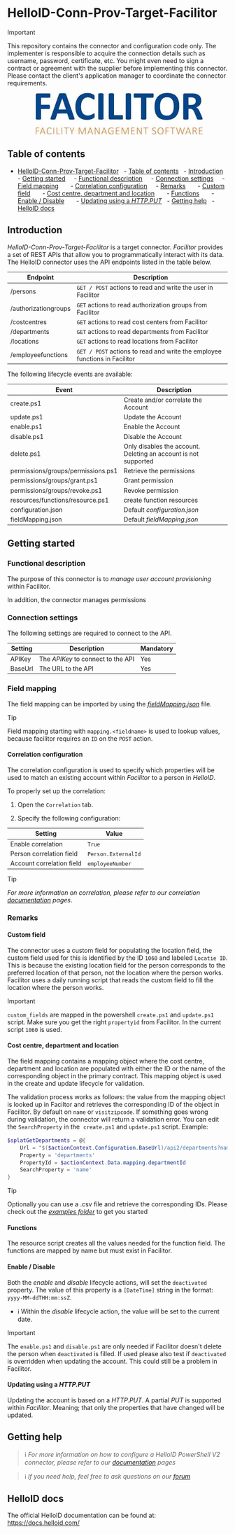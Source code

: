 # HelloID-Conn-Prov-Target-Facilitor

> [!IMPORTANT]
> This repository contains the connector and configuration code only. The implementer is responsible to acquire the connection details such as username, password, certificate, etc. You might even need to sign a contract or agreement with the supplier before implementing this connector. Please contact the client's application manager to coordinate the connector requirements.

<p align="center">
  <img src="https://github.com/Tools4everBV/HelloID-Conn-Prov-Target-Facilitor/blob/main/Logo.png?raw=true">
</p>

## Table of contents

- [HelloID-Conn-Prov-Target-Facilitor](#helloid-conn-prov-target-facilitor)
  - [Table of contents](#table-of-contents)
  - [Introduction](#introduction)
  - [Getting started](#getting-started)
    - [Functional description](#functional-description)
    - [Connection settings](#connection-settings)
    - [Field mapping](#field-mapping)
      - [Correlation configuration](#correlation-configuration)
    - [Remarks](#remarks)
      - [Custom field](#custom-field)
      - [Cost centre, department and location](#cost-centre-department-and-location)
      - [Functions](#functions)
      - [Enable / Disable](#enable--disable)
      - [Updating using a _HTTP.PUT_](#updating-using-a-httpput)
  - [Getting help](#getting-help)
  - [HelloID docs](#helloid-docs)

## Introduction

_HelloID-Conn-Prov-Target-Facilitor_ is a target connector. _Facilitor_ provides a set of REST APIs that allow you to programmatically interact with its data. The HelloID connector uses the API endpoints listed in the table below.

| Endpoint             | Description                                                                |
| -------------------- | -------------------------------------------------------------------------- |
| /persons             | `GET / POST` actions to read and write the user in Facilitor               |
| /authorizationgroups | `GET` actions to read authorization groups from Facilitor                  |
| /costcentres         | `GET` actions to read cost centers from Facilitor                          |
| /departments         | `GET` actions to read departments from Facilitor                           |
| /locations           | `GET` actions to read locations from Facilitor                             |
| /employeefunctions   | `GET / POST` actions to read and write the employee functions in Facilitor |

The following lifecycle events are available:

| Event                              | Description                                                     |
| ---------------------------------- | --------------------------------------------------------------- |
| create.ps1                         | Create and/or correlate the Account                             |
| update.ps1                         | Update the Account                                              |
| enable.ps1                         | Enable the Account                                              |
| disable.ps1                        | Disable the Account                                             |
| delete.ps1                         | Only disables the account. Deleting an account is not supported |
| permissions/groups/permissions.ps1 | Retrieve the permissions                                        |
| permissions/groups/grant.ps1       | Grant permission                                                |
| permissions/groups/revoke.ps1      | Revoke permission                                               |
| resources/functions/resource.ps1   | create function resources                                       |
| configuration.json                 | Default _configuration.json_                                    |
| fieldMapping.json                  | Default _fieldMapping.json_                                     |

## Getting started

### Functional description

The purpose of this connector is to _manage user account provisioning_ within Facilitor.

In addition, the connector manages permissions

### Connection settings

The following settings are required to connect to the API.

| Setting | Description                        | Mandatory |
| ------- | ---------------------------------- | --------- |
| APIKey  | The _APIKey_ to connect to the API | Yes       |
| BaseUrl | The URL to the API                 | Yes       |

### Field mapping

The field mapping can be imported by using the [_fieldMapping.json_](./fieldMapping.json) file.

> [!TIP]
> Field mapping starting with `mapping.<fieldname>` is used to lookup values, because facilitor requires an `ID` on the `POST` action.


#### Correlation configuration

The correlation configuration is used to specify which properties will be used to match an existing account within _Facilitor_ to a person in _HelloID_.

To properly set up the correlation:

1. Open the `Correlation` tab.

2. Specify the following configuration:

 | Setting                   | Value               |
 | ------------------------- | ------------------- |
 | Enable correlation        | `True`              |
 | Person correlation field  | `Person.ExternalId` |
 | Account correlation field | `employeeNumber`    |

> [!TIP]
> _For more information on correlation, please refer to our correlation [documentation](https://docs.helloid.com/en/provisioning/target-systems/powershell-v2-target-systems/correlation.html) pages_.

### Remarks

#### Custom field

The connector uses a custom field for populating the location field, the custom field used for this is identified by the ID `1060` and labeled `Locatie ID`. This is because the existing location field for the person corresponds to the preferred location of that person, not the location where the person works. Facilitor uses a daily running script that reads the custom field to fill the location where the person works.

> [!IMPORTANT]
> `custom_fields` are mapped in the powershell `create.ps1` and `update.ps1` script. Make sure you get the right `propertyid` from Facilitor. In the current script `1060` is used.

#### Cost centre, department and location

The field mapping contains a mapping object where the cost centre, department and location are populated with either the ID or the name of the corresponding object in the primary contract. This mapping object is used in the create and update lifecycle for validation.

The validation process works as follows: the value from the mapping object is looked up in Faciltor and retrieves the corresponding ID of the object in Facilitor. By default on `name` or `visitzipcode`. If something goes wrong during validation, the connector will return a validation error. You can edit the `SearchProperty` in the  `create.ps1` and `update.ps1` script. Example:

```Powershell
$splatGetDepartments = @{
    Url = "$($actionContext.Configuration.BaseUrl)/api2/departments?name=$($actionContext.Data.mapping.departmentId)"
    Property = 'departments'
    PropertyId = $actionContext.Data.mapping.departmentId
    SearchProperty = 'name'
}
```

> [!TIP]
> Optionally you can use a .csv file and retrieve the corresponding IDs. Please check out the [_examples folder_](./examples) to get you started

#### Functions
The resource script creates all the values needed for the function field. The functions are mapped by name but must exist in Facilitor.

#### Enable / Disable

Both the _enable_ and _disable_ lifecycle actions, will set the `deactivated` property. The value of this property is a `[DateTime]` string in the format: `yyyy-MM-ddTHH:mm:ssZ`.

- ℹ️ Within the _disable_ lifecycle action, the value will be set to the current date.

> [!IMPORTANT]
> The `enable.ps1` and `disable.ps1` are only needed if Facilitor doesn't delete the person when `deactivated` is filled. If used please also test if `deactivated` is overridden when updating the account. This could still be a problem in Facilitor.

#### Updating using a _HTTP.PUT_

Updating the account is based on a _HTTP.PUT_. A partial _PUT_ is supported within _Facilitor_. Meaning; that only the properties that have changed will be updated.

## Getting help

> ℹ️ _For more information on how to configure a HelloID PowerShell V2 connector, please refer to our [documentation](https://docs.helloid.com/en/provisioning/target-systems/powershell-v2-target-systems.html) pages_

> ℹ️ _If you need help, feel free to ask questions on our [forum](https://forum.helloid.com)_

## HelloID docs

The official HelloID documentation can be found at: https://docs.helloid.com/
